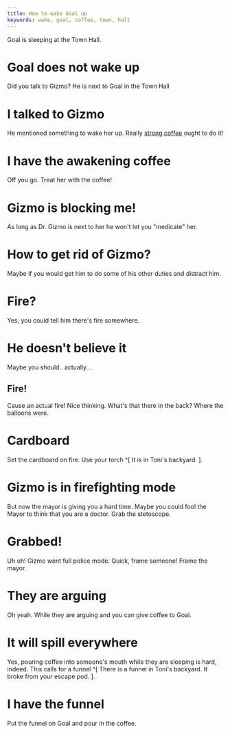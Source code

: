 ```yaml
---
title: How to wake Goal up
keywords: wake, goal, coffee, town, hall
---
```


Goal is sleeping at the Town Hall.

# Goal does not wake up
Did you talk to Gizmo? He is next to Goal in the Town Hall

# I talked to Gizmo
He mentioned something to wake her up. Really [strong coffee](coffee.md) ought to do it!

# I have the awakening coffee
Off you go. Treat her with the coffee!

# Gizmo is blocking me!
As long as Dr. Gizmo is next to her he won't let you "medicate" her.

# How to get rid of Gizmo?
Maybe if you would get him to do some of his other duties and distract him.

# Fire?
Yes, you could tell him there's fire somewhere.

# He doesn't believe it
Maybe you should.. actually...

## Fire!
Cause an actual fire! Nice thinking. What's that there in the back? Where the balloons were.

# Cardboard
Set the cardboard on fire. Use your torch ^[ It is in Toni's backyard. ].

# Gizmo is in firefighting mode
But now the mayor is giving you a hard time. Maybe you could fool the Mayor to think that you are a doctor.
Grab the stetoscope.

# Grabbed!
Uh oh! Gizmo went full police mode. Quick, frame someone! Frame the mayor.

# They are arguing
Oh yeah. While they are arguing and you can give coffee to Goal.

# It will spill everywhere
Yes, pouring coffee into someone's mouth while they are sleeping is hard, indeed. This calls for a funnel ^[ There is a funnel in Toni's backyard. It broke from your escape pod. ].

# I have the funnel
Put the funnel on Goal and pour in the coffee.
